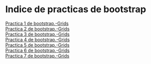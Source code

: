 # Indice de practicas de bootstrap
<a href="https://SebShimizu.github.io/Practica1.html">Practica 1 de bootstrap.-Grids</a><br>
<a href="https://SebShimizu.github.io/Practica02.html">Practica 2 de bootstrap.-Grids</a><br>
<a href="https://SebShimizu.github.io/practica1bootstrap.html">Practica 3 de bootstrap.-Grids</a><br>
<a href="https://SebShimizu.github.io/Practica0004.html">Practica 4 de bootstrap.-Grids</a><br>
<a href="https://SebShimizu.github.io/Practica5.html">Practica 5 de bootstrap.-Grids</a><br>
<a href="https://SebShimizu.github.io/Practica6.html">Practica 6 de bootstrap.-Grids</a><br>
<a href="https://SebShimizu.github.io/Practica7.html">Practica 7 de bootstrap.-Grids</a><br>
